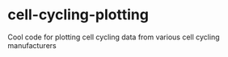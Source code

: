 # cell-cycling-plotting
Cool code for plotting cell cycling data from various cell cycling manufacturers

